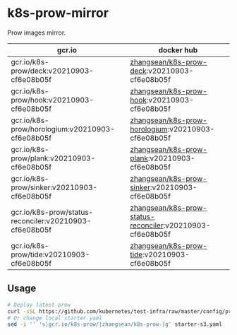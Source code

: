# k8s-prow-mirror

Prow images mirror.

gcr.io | docker hub
---|---
gcr.io/k8s-prow/deck:v20210903-cf6e08b05f | [zhangsean/k8s-prow-deck](https://hub.docker.com/r/zhangsean/k8s-prow-deck):v20210903-cf6e08b05f
gcr.io/k8s-prow/hook:v20210903-cf6e08b05f | [zhangsean/k8s-prow-hook](https://hub.docker.com/r/zhangsean/k8s-prow-hook):v20210903-cf6e08b05f
gcr.io/k8s-prow/horologium:v20210903-cf6e08b05f | [zhangsean/k8s-prow-horologium](https://hub.docker.com/r/zhangsean/k8s-prow-horologium):v20210903-cf6e08b05f
gcr.io/k8s-prow/plank:v20210903-cf6e08b05f | [zhangsean/k8s-prow-plank](https://hub.docker.com/r/zhangsean/k8s-prow-plank):v20210903-cf6e08b05f
gcr.io/k8s-prow/sinker:v20210903-cf6e08b05f | [zhangsean/k8s-prow-sinker](https://hub.docker.com/r/zhangsean/k8s-prow-sinker):v20210903-cf6e08b05f
gcr.io/k8s-prow/status-reconciler:v20210903-cf6e08b05f | [zhangsean/k8s-prow-status-reconciler](https://hub.docker.com/r/zhangsean/k8s-prow-status-reconciler):v20210903-cf6e08b05f
gcr.io/k8s-prow/tide:v20210903-cf6e08b05f | [zhangsean/k8s-prow-tide](https://hub.docker.com/r/zhangsean/k8s-prow-tide):v20210903-cf6e08b05f

## Usage

```bash
# Deploy latest prow
curl -sSL https://github.com/kubernetes/test-infra/raw/master/config/prow/cluster/starter-s3.yaml | sed 's|gcr.io/k8s-prow/|zhangsean/k8s-prow-|g' | kubectl apply -f -
# Or change local starter.yaml
sed -i '' 's|gcr.io/k8s-prow/|zhangsean/k8s-prow-|g' starter-s3.yaml
```
